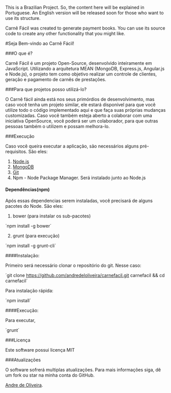This is a Brazilian Project. So, the content here will be explained in Portuguese. An English version will be released soon for those who want to use its structure.

Carnê Fácil was created to generate payment books. You can use its source code to create any other functionality that you might like.

#Seja Bem-vindo ao Carnê Fácil!

###O que é?

Carnê Fácil é um projeto Open-Source, desenvolvido inteiramente em JavaScript. Utilizando a arquitetura MEAN (MongoDB, Express.js, Angular.js e Node.js), o projeto tem como objetivo realizar um controle de clientes, geração e pagamento de carnês de prestações.

###Para que projetos posso utilizá-lo?

O Carnê fácil ainda está nos seus primórdios de desenvolvimento, mas caso você tenha um projeto similar, ele estará disponível para que você utilize todo o código implementado aqui e que faça suas próprias mudanças customizadas. Caso você também esteja aberto a colaborar com uma iniciativa OpenSource, você poderá ser um colaborador, para que outras pessoas também o utilizem e possam melhora-lo.

###Execução

Caso você queira executar a aplicação, são necessários alguns pré-requisitos. São eles:

1. [Node.js](http://nodejs.org/)
2. [MongoDB](http://mongodb.org/)
3. [Git](http://github.com/)
3. Npm - Node Package Manager. Será instalado junto ao Node.js

#### Dependências(npm)


Após essas dependencias serem instaladas, você precisará de alguns pacotes do Node. São eles:

1. bower (para instalar os sub-pacotes)

´npm install -g bower´

2. grunt (para execução)

´npm install -g grunt-cli´

####Instalação:

Primeiro será necessário clonar o repositório do git. Nesse caso:

´git clone https://github.com/andredeloliveira/carnefacil.git carnefacil && cd carnefacil´

Para instalação rápida:

´npm install´

####Execução:

Para executar, 

´grunt´

###Licença

Este software possui licença MIT


###Atualizações

O software sofrerá multiplas atualizações. Para mais informações siga, dê um fork ou star na minha conta do GitHub.

[Andre de Oliveira](https://github.com/andredeloliveira).